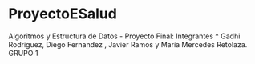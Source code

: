 # ProyectoESalud
Algoritmos y Estructura de Datos - Proyecto Final: Integrantes * Gadhi Rodriguez, Diego Fernandez , Javier Ramos y María Mercedes Retolaza. GRUPO 1 
